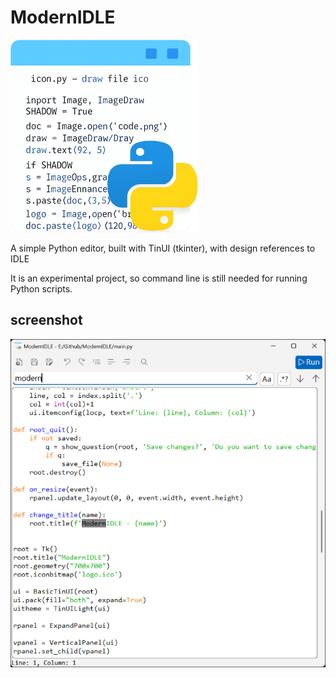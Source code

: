 # ModernIDLE

![](./MIDLE-small.png)

A simple Python editor, built with TinUI (tkinter), with design references to IDLE

It is an experimental project, so command line is still needed for running Python scripts.

## screenshot

![](./asset/screenshot.png)